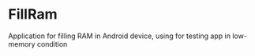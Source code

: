 # FillRam
Application for filling RAM in Android device, using for testing app in low-memory condition
